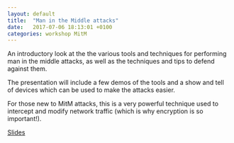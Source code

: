 ```yaml
---
layout: default
title:  "Man in the Middle attacks"
date:   2017-07-06 18:13:01 +0100
categories: workshop MitM 
---
```

An introductory look at the the various tools and techniques for performing man in the middle attacks, as well as the techniques and tips to defend against them.

The presentation will include a few demos of the tools and a show and tell of devices which can be used to make 
the attacks easier.

For those new to MitM attacks, this is a very powerful technique used to intercept and modify network traffic (which is why encryption is so important!).

[Slides](http://www.manchestergreyhats.co.uk/files/mitm-talk.pdf.pdf)
